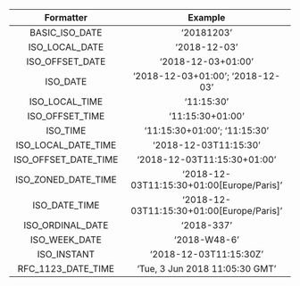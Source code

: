 |      Formatter       |                  Example                  |
| :------------------: | :---------------------------------------: |
|    BASIC_ISO_DATE    |                ‘20181203’                 |
|    ISO_LOCAL_DATE    |               ‘2018-12-03’                |
|   ISO_OFFSET_DATE    |            ‘2018-12-03+01:00’             |
|       ISO_DATE       |     ‘2018-12-03+01:00’; ‘2018-12-03’      |
|    ISO_LOCAL_TIME    |                ‘11:15:30’                 |
|   ISO_OFFSET_TIME    |             ‘11:15:30+01:00’              |
|       ISO_TIME       |       ‘11:15:30+01:00’; ‘11:15:30’        |
| ISO_LOCAL_DATE_TIME  |           ‘2018-12-03T11:15:30’           |
| ISO_OFFSET_DATE_TIME |        ‘2018-12-03T11:15:30+01:00’        |
| ISO_ZONED_DATE_TIME  | ‘2018-12-03T11:15:30+01:00[Europe/Paris]’ |
|    ISO_DATE_TIME     | ‘2018-12-03T11:15:30+01:00[Europe/Paris]’ |
|   ISO_ORDINAL_DATE   |                ‘2018-337’                 |
|    ISO_WEEK_DATE     |               ‘2018-W48-6’                |
|     ISO_INSTANT      |          ‘2018-12-03T11:15:30Z’           |
|  RFC_1123_DATE_TIME  |      ‘Tue, 3 Jun 2018 11:05:30 GMT’       |
